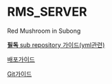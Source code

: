 # RMS_SERVER
Red Mushroom in Subong

[**필독** sub repository 가이드(yml관련)](git-subRepo-guide.md)

[배포가이드](distribute-guide.MD)

[Git가이드](git-guide.MD)


